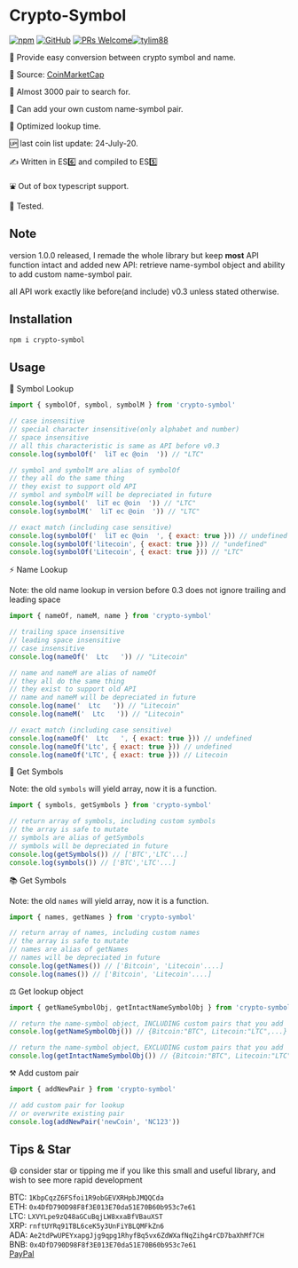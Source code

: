 # Crypto-Symbol

[![npm](https://img.shields.io/npm/v/crypto-symbol)](https://www.npmjs.com/package/crypto-symbol) [![GitHub](https://img.shields.io/github/license/tylim88/crypto-symbol)](https://github.com/tylim88/crypto-symbol/blob/master/LICENSE) [![PRs Welcome](https://img.shields.io/badge/PRs-welcome-brightgreen.svg?style=flat-square)](https://github.com/tylim88/crypto-symbol/pulls)[![tylim88](https://circleci.com/gh/tylim88/Crypto-Symbol.svg?style=shield)](<[LINK](https://github.com/tylim88/crypto-symbol#crypto-symbol)>)

🐤 Provide easy conversion between crypto symbol and name.

📔 Source: [CoinMarketCap](https://coinmarketcap.com)

🔔 Almost 3000 pair to search for.

💪 Can add your own custom name-symbol pair.

🌟 Optimized lookup time.

🆙 last coin list update: 24-July-20.

✍️ Written in ES6️⃣ and compiled to ES5️⃣

⛲️ Out of box typescript support.

🦺 Tested.

## Note

version 1.0.0 released, I remade the whole library but keep **most** API function intact and added new API: retrieve name-symbol object and ability to add custom name-symbol pair.

all API work exactly like before(and include) v0.3 unless stated otherwise.

## Installation

```bash
npm i crypto-symbol
```

## Usage

🎐 Symbol Lookup

```js
import { symbolOf, symbol, symbolM } from 'crypto-symbol'

// case insensitive
// special character insensitive(only alphabet and number)
// space insensitive
// all this characteristic is same as API before v0.3
console.log(symbolOf('  liT ec @oin  ')) // "LTC"

// symbol and symbolM are alias of symbolOf
// they all do the same thing
// they exist to support old API
// symbol and symbolM will be depreciated in future
console.log(symbol('  liT ec @oin  ')) // "LTC"
console.log(symbolM('  liT ec @oin  ')) // "LTC"

// exact match (including case sensitive)
console.log(symbolOf('  liT ec @oin  ', { exact: true })) // undefined
console.log(symbolOf('litecoin', { exact: true })) // "undefined"
console.log(symbolOf('Litecoin', { exact: true })) // "LTC"
```

⚡️ Name Lookup

Note: the old name lookup in version before 0.3 does not ignore trailing and leading space

```js
import { nameOf, nameM, name } from 'crypto-symbol'

// trailing space insensitive
// leading space insensitive
// case insensitive
console.log(nameOf('  Ltc   ')) // "Litecoin"

// name and nameM are alias of nameOf
// they all do the same thing
// they exist to support old API
// name and nameM will be depreciated in future
console.log(name('  Ltc   ')) // "Litecoin"
console.log(nameM('  Ltc   ')) // "Litecoin"

// exact match (including case sensitive)
console.log(nameOf('  Ltc   ', { exact: true })) // undefined
console.log(nameOf('Ltc', { exact: true })) // undefined
console.log(nameOf('LTC', { exact: true })) // Litecoin
```

🎵 Get Symbols

Note: the old `symbols` will yield array, now it is a function.

```js
import { symbols, getSymbols } from 'crypto-symbol'

// return array of symbols, including custom symbols
// the array is safe to mutate
// symbols are alias of getSymbols
// symbols will be depreciated in future
console.log(getSymbols()) // ['BTC','LTC'...]
console.log(symbols()) // ['BTC','LTC'...]
```

📚 Get Symbols

Note: the old `names` will yield array, now it is a function.

```js
import { names, getNames } from 'crypto-symbol'

// return array of names, including custom names
// the array is safe to mutate
// names are alias of getNames
// names will be depreciated in future
console.log(getNames()) // ['Bitcoin', 'Litecoin'....]
console.log(names()) // ['Bitcoin', 'Litecoin'....]
```

⚖️ Get lookup object

```js
import { getNameSymbolObj, getIntactNameSymbolObj } from 'crypto-symbol'

// return the name-symbol object, INCLUDING custom pairs that you add
console.log(getNameSymbolObj()) // {Bitcoin:"BTC", Litecoin:"LTC",...}

// return the name-symbol object, EXCLUDING custom pairs that you add
console.log(getIntactNameSymbolObj()) // {Bitcoin:"BTC", Litecoin:"LTC",...}
```

⚒ Add custom pair

```js
import { addNewPair } from 'crypto-symbol'

// add custom pair for lookup
// or overwrite existing pair
console.log(addNewPair('newCoin', 'NC123'))
```

## Tips & Star

😄 consider star or tipping me if you like this small and useful library, and wish to see more rapid development

BTC: `1KbpCqzZ6FSfoi1R9obGEVXRHpbJMQQCda`  
ETH: `0x4DfD790D98F8f3E013E70da51E70B60b953c7e61`  
LTC: `LXVYLpe9zQ48aGCuBqjLW8xxaBfVBauXST`  
XRP: `rnftUYRq91TBL6ceK5y3UnFiYBLQMFkZn6`  
ADA: `Ae2tdPwUPEYxapgJjg9qpg1RhyfBq5vx6ZdWXafNqZihg4rCD7baXhMf7CH`  
BNB: `0x4DfD790D98F8f3E013E70da51E70B60b953c7e61`  
[PayPal](https://www.paypal.me/tylim88)
